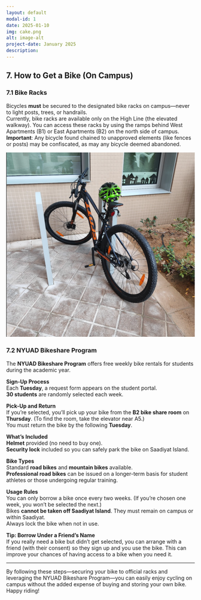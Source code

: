 ```yaml
---
layout: default
modal-id: 1
date: 2025-01-10
img: cake.png
alt: image-alt
project-date: January 2025
description: 
---
```


## 7. How to Get a Bike (On Campus)

### 7.1 Bike Racks
Bicycles **must** be secured to the designated bike racks on campus—never to light posts, trees, or handrails.  
Currently, bike racks are available only on the High Line (the elevated walkway). You can access these racks by using the ramps behind West Apartments (B1) or East Apartments (B2) on the north side of campus.  
**Important**: Any bicycle found chained to unapproved elements (like fences or posts) may be confiscated, as may any bicycle deemed abandoned.

![Infographic 1](/img/bikeshare/image1.png)

### 7.2 NYUAD Bikeshare Program
The **NYUAD Bikeshare Program** offers free weekly bike rentals for students during the academic year.  

**Sign-Up Process**  
Each **Tuesday**, a request form appears on the student portal.  
**30 students** are randomly selected each week.  

**Pick-Up and Return**  
If you’re selected, you’ll pick up your bike from the **B2 bike share room** on **Thursday**. (To find the room, take the elevator near A5.)  
You must return the bike by the following **Tuesday**.

**What’s Included**  
**Helmet** provided (no need to buy one).  
**Security lock** included so you can safely park the bike on Saadiyat Island.

**Bike Types**  
Standard **road bikes** and **mountain bikes** available.  
**Professional road bikes** can be issued on a longer-term basis for student athletes or those undergoing regular training.

**Usage Rules**  
You can only borrow a bike once every two weeks. (If you’re chosen one week, you won’t be selected the next.)  
Bikes **cannot be taken off Saadiyat Island**. They must remain on campus or within Saadiyat.  
Always lock the bike when not in use.

**Tip: Borrow Under a Friend’s Name**  
If you really need a bike but didn’t get selected, you can arrange with a friend (with their consent) so they sign up and you use the bike. This can improve your chances of having access to a bike when you need it.

---

By following these steps—securing your bike to official racks and leveraging the NYUAD Bikeshare Program—you can easily enjoy cycling on campus without the added expense of buying and storing your own bike. Happy riding!
